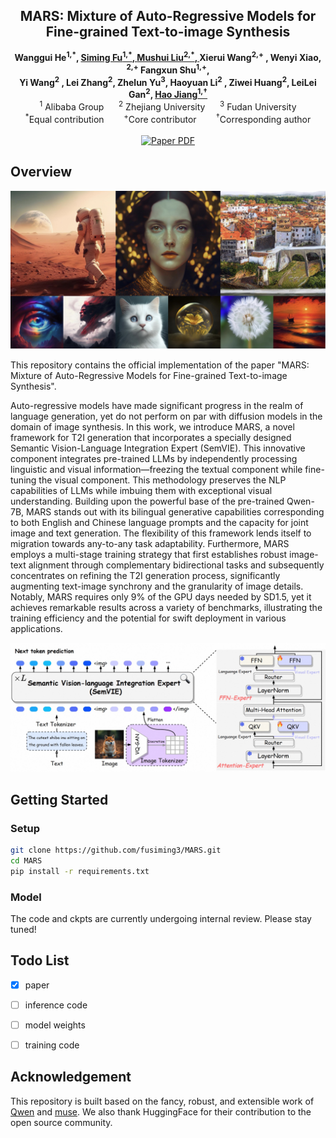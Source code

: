 <!-- ## <div align="center"> <i>MARS</i>: Mixture of Auto-Regressive Models for Fine-grained Text-to-image Synthesis </div>

<div align="center">

  
  <a href="https://arxiv.org/pdf/2407.07614v1"><img src="https://img.shields.io/static/v1?label=ArXiv&message=2406.07209&color=B31B1B&logo=arxiv"></a> &ensp;

</div>

--- -->



<!-- # magic-edit.github.io -->

<p align="center">
  <h2 align="center">MARS: Mixture of Auto-Regressive Models for <br>Fine-grained Text-to-image Synthesis</h2>
  <p align="center">
    <a><strong>Wanggui He<sup>1,*</sup>, </strong></a>
    <a href="https://github.com/fusiming3"><strong>Siming Fu<sup>1,*</sup>, </strong></a>
    <a href="https://xiaobul.github.io/"><strong>Mushui Liu<sup>2,*</sup>, </strong></a>
    <a><strong>Xierui Wang<sup>2,+</sup> , </strong></a>
    <a><strong>Wenyi Xiao, <sup>2,+</sup> </strong></a>
    <a><strong>Fangxun Shu<sup>1,+</sup>,  </strong></a>
    <br>
    <a><strong>Yi Wang<sup>2</sup> , </strong></a>
    <a><strong>Lei Zhang<sup>2</sup>, </strong></a>
    <a><strong>Zhelun Yu<sup>3</sup>,  </strong></a>
    <a><strong> Haoyuan Li<sup>2</sup> , </strong></a>
    <a><strong>Ziwei Huang<sup>2</sup>,  </strong></a>
    <a><strong>LeiLei Gan<sup>2</sup>,  </strong></a>
    <a href="https://scholar.google.nl/citations?user=0TvdOEcAAAAJ&hl=en"><strong>Hao Jiang<sup>1,†</sup> </strong></a>
    <br>
    <sup>1</sup> Alibaba Group&nbsp;&nbsp;&nbsp;&nbsp;&nbsp;&nbsp;<sup>2</sup> Zhejiang University&nbsp;&nbsp;&nbsp;&nbsp;&nbsp;&nbsp;<sup>3</sup> Fudan University
    <br>
    <sup>*</sup>Equal contribution &nbsp;&nbsp;&nbsp;&nbsp;&nbsp;&nbsp <sup>+</sup>Core contributor &nbsp;&nbsp;&nbsp;&nbsp;&nbsp;&nbsp <sup>†</sup>Corresponding author
    </br>
    </br>
        <a href="https://arxiv.org/pdf/2407.07614v1">
        <img src='https://img.shields.io/badge/arxiv-MARS-red' alt='Paper PDF'></a>
  </p>
</p>


<!-- <p align="center"><b>We will release the code soon!</b></p> -->


## Overview

![example](images/1.jpg)

This repository contains the official implementation of the paper "MARS: Mixture of Auto-Regressive Models for Fine-grained Text-to-image Synthesis".

Auto-regressive models have made significant progress in the realm of language generation, yet do not perform on par with diffusion models in the domain of image synthesis. In this work, we introduce MARS, a novel framework for T2I generation that incorporates a specially designed Semantic Vision-Language Integration Expert (SemVIE). This innovative component integrates pre-trained LLMs by independently processing linguistic and visual information—freezing the textual component while fine-tuning the visual component. This methodology preserves the NLP capabilities of LLMs while imbuing them with exceptional visual understanding. Building upon the powerful base of the pre-trained Qwen-7B, MARS stands out with its bilingual generative capabilities corresponding to both English and Chinese language prompts and the capacity for joint image and text generation.   The flexibility of this framework lends itself to migration towards any-to-any task adaptability. Furthermore, MARS employs a multi-stage training strategy that first establishes robust image-text alignment through complementary bidirectional tasks and subsequently concentrates on refining the T2I generation process, significantly augmenting text-image synchrony and the granularity of image details.  Notably, MARS requires only 9% of the GPU days needed by SD1.5, yet it achieves remarkable results across a variety of benchmarks, illustrating the training efficiency and the potential for swift deployment in various applications.

![model](images/2.jpg)

## Getting Started

### Setup

```bash
git clone https://github.com/fusiming3/MARS.git   
cd MARS
pip install -r requirements.txt
```

### Model


The code and ckpts are currently undergoing internal review. Please stay tuned!


## Todo List

- [x] paper
- [ ] inference code
- [ ] model weights
- [ ] training code



## Acknowledgement

This repository is built based on the fancy, robust, and extensible work of [Qwen](https://github.com/QwenLM/Qwen) and [muse](https://github.com/huggingface/open-muse). We also thank HuggingFace for their contribution to the open source community.

